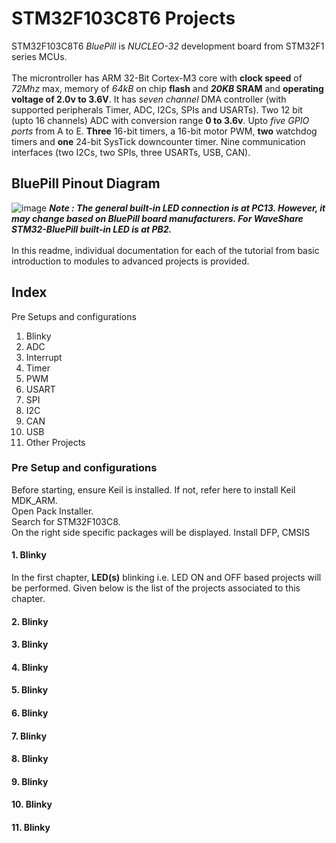 # STM32F103C8T6 Projects
STM32F103C8T6 *BluePill* is *NUCLEO-32* development board from STM32F1 series MCUs.
<br>
<br>The microntroller has ARM 32-Bit Cortex-M3 core with **clock speed** of *72Mhz* max, memory of *64kB* on chip **flash** and ***20KB* SRAM** and **operating voltage of 2.0v to 3.6V**. It has *seven channel* DMA controller (with supported peripherals Timer, ADC, I2Cs, SPIs and USARTs). Two 12 bit (upto 16 channels) ADC with conversion range **0 to 3.6v**. Upto *five GPIO ports* from A to E. **Three** 16-bit timers, a 16-bit motor PWM, **two** watchdog timers and **one** 24-bit SysTick downcounter timer. Nine communication interfaces (two I2Cs, two SPIs, three USARTs, USB, CAN).
## BluePill Pinout Diagram
![image](https://github.com/user-attachments/assets/d8f85397-d5e6-4402-8ca8-7de60f78d5b5)
***Note : The general built-in LED connection is at PC13. However, it may change based on BluePill board manufacturers. For WaveShare STM32-BluePill built-in LED is at PB2.***
<br>
<br>In this readme, individual documentation for each of the tutorial from basic introduction to modules to advanced projects is provided.
## Index
Pre Setups and configurations
1. Blinky
2. ADC
3. Interrupt
4. Timer
5. PWM
6. USART
7. SPI
8. I2C
9. CAN
10. USB
11. Other Projects

### Pre Setup and configurations
Before starting, ensure Keil is installed. If not, refer here to install Keil MDK_ARM.
<br/>Open Pack Installer.
<br/>Search for STM32F103C8.
<br/>On the right side specific packages will be displayed. Install DFP, CMSIS
#### 1. Blinky
In the first chapter, **LED(s)** blinking i.e. LED ON and OFF based projects will be performed. Given below is the list of the projects associated to this chapter.
#### 2. Blinky
#### 3. Blinky
#### 4. Blinky
#### 5. Blinky
#### 6. Blinky
#### 7. Blinky
#### 8. Blinky
#### 9. Blinky
#### 10. Blinky
#### 11. Blinky
